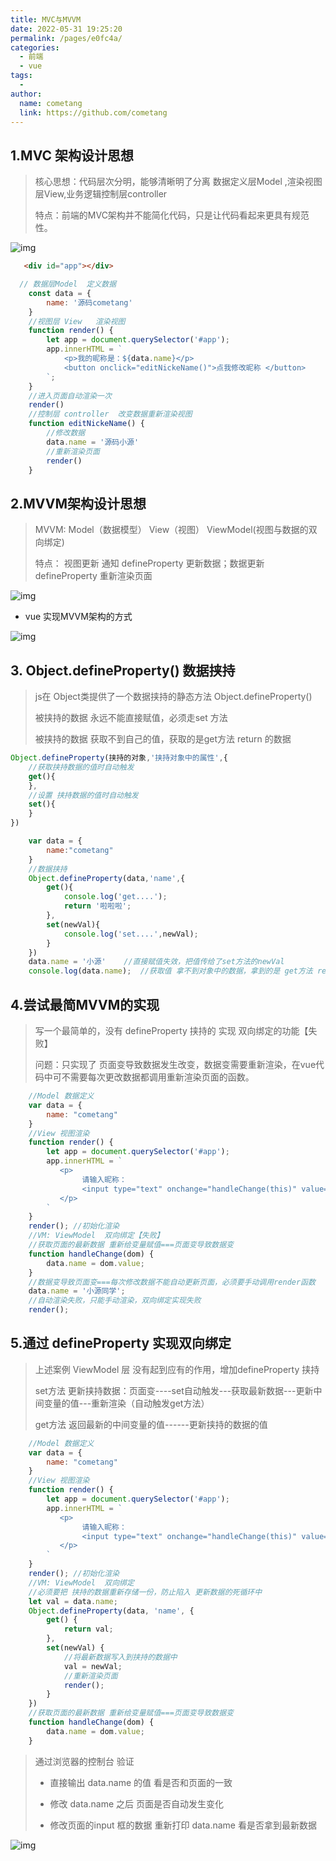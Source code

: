```yaml
---
title: MVC与MVVM
date: 2022-05-31 19:25:20
permalink: /pages/e0fc4a/
categories:
  - 前端
  - vue
tags:
  - 
author: 
  name: cometang
  link: https://github.com/cometang
---
```


## 1.MVC 架构设计思想

> 核心思想：代码层次分明，能够清晰明了分离 数据定义层Model ,渲染视图层View,业务逻辑控制层controller  
>
> 特点：前端的MVC架构并不能简化代码，只是让代码看起来更具有规范性。

![img](/img/vue/mvvm/1.png)



```html
   <div id="app"></div>
```

```js
  // 数据层Model  定义数据 
    const data = {
        name: '源码cometang'
    }
    //视图层 View   渲染视图
    function render() {
        let app = document.querySelector('#app');
        app.innerHTML = `
            <p>我的昵称是：${data.name}</p>
            <button onclick="editNickeName()">点我修改昵称 </button>
        `;
    }
    //进入页面自动渲染一次
    render()
    //控制层 controller  改变数据重新渲染视图
    function editNickeName() {
        //修改数据
        data.name = '源码小源'
        //重新渲染页面
        render()
    }
```

## 2.MVVM架构设计思想

> MVVM:  Model（数据模型）  View（视图）  ViewModel(视图与数据的双向绑定) 
>
> 特点： 视图更新 通知 defineProperty 更新数据；数据更新 defineProperty 重新渲染页面

![img](/img/vue/mvvm/2.png)

- vue 实现MVVM架构的方式

![img](/img/vue/mvvm/3.png)



## 3. Object.defineProperty()   数据挟持

> js在 Object类提供了一个数据挟持的静态方法 Object.defineProperty()
>
> 被挟持的数据 永远不能直接赋值，必须走set 方法
>
> 被挟持的数据 获取不到自己的值，获取的是get方法 return 的数据

```js
Object.defineProperty(挟持的对象,'挟持对象中的属性',{
    //获取挟持数据的值时自动触发
    get(){ 
    },
    //设置 挟持数据的值时自动触发
    set(){
    }
})
```

```js
    var data = {
        name:"cometang"
    }
    //数据挟持
    Object.defineProperty(data,'name',{
        get(){
            console.log('get....');
            return '啦啦啦';
        },
        set(newVal){
            console.log('set....',newVal); 
        }
    })
    data.name = '小源'    //直接赋值失效，把值传给了set方法的newVal 
    console.log(data.name);  //获取值 拿不到对象中的数据，拿到的是 get方法 return的数据 ====输出'啦啦啦'
```



## 4.尝试最简MVVM的实现

> 写一个最简单的，没有 defineProperty 挟持的 实现 双向绑定的功能【失败】
>
> 问题：只实现了 页面变导致数据发生改变，数据变需要重新渲染，在vue代码中可不需要每次更改数据都调用重新渲染页面的函数。

```js
    //Model 数据定义
    var data = {
        name: "cometang"
    }
    //View 视图渲染
    function render() {
        let app = document.querySelector('#app');
        app.innerHTML = `
           <p>
                请输入昵称：
                <input type="text" onchange="handleChange(this)" value="${data.name}"> 
           </p>
        `
    }
    render(); //初始化渲染
    //VM: ViewModel  双向绑定【失败】
    //获取页面的最新数据 重新给变量赋值===页面变导致数据变
    function handleChange(dom) {
        data.name = dom.value;
    }
    //数据变导致页面变===每次修改数据不能自动更新页面，必须要手动调用render函数
    data.name = '小源同学';
    //自动渲染失败，只能手动渲染，双向绑定实现失败
    render();
```

## 5.通过 defineProperty 实现双向绑定

> 上述案例 ViewModel 层 没有起到应有的作用，增加defineProperty 挟持
>
> set方法 更新挟持数据：页面变----set自动触发---获取最新数据---更新中间变量的值---重新渲染（自动触发get方法）
>
> get方法  返回最新的中间变量的值------更新挟持的数据的值

```js
    //Model 数据定义
    var data = {
        name: "cometang"
    }
    //View 视图渲染
    function render() {
        let app = document.querySelector('#app');
        app.innerHTML = `
           <p>
                请输入昵称：
                <input type="text" onchange="handleChange(this)" value="${data.name}"> 
           </p>
        `
    }
    render(); //初始化渲染
    //VM: ViewModel  双向绑定
    //必须要把 挟持的数据重新存储一份，防止陷入 更新数据的死循环中
    let val = data.name;
    Object.defineProperty(data, 'name', {
        get() {
            return val;
        },
        set(newVal) {
            //将最新数据写入到挟持的数据中
            val = newVal;
            //重新渲染页面
            render();
        }
    })
    //获取页面的最新数据 重新给变量赋值===页面变导致数据变
    function handleChange(dom) {
        data.name = dom.value;
    }
```

> 通过浏览器的控制台 验证 
>
> - 直接输出 data.name 的值 看是否和页面的一致
>
> - 修改 data.name 之后 页面是否自动发生变化
> - 修改页面的input 框的数据  重新打印 data.name 看是否拿到最新数据

![img](/img/vue/mvvm/4.png)





